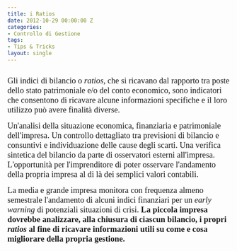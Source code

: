 ```yaml
---
title: i Ratios
date: 2012-10-29 00:00:00 Z
categories:
- Controllo di Gestione
tags:
- Tips & Tricks
layout: single
---
```


<div class="posterous_autopost">
<div class="page" title="Page 1">
<div class="layoutArea">
<div class="column">

<span style="font-size: 14.000000pt; font-family: Palatino;">Gli indici di bilancio o </span><span style="font-size: 14.000000pt; font-family: Palatino; font-style: italic;">ratios</span><span style="font-size: 14.000000pt; font-family: Palatino;">, che si ricavano dal rapporto tra poste dello stato patrimoniale e/o del conto economico, sono indicatori che consentono di ricavare alcune informazioni specifiche e il loro utilizzo può avere finalità diverse. </span>

<span style="font-size: 14.000000pt; font-family: Palatino;">Un'analisi della situazione economica, finanziaria e patrimoniale dell'impresa. Un controllo dettagliato tra previsioni di bilancio e consuntivi e individuazione delle cause degli scarti.
Una verifica sintetica del bilancio da parte di osservatori esterni all'impresa. L'opportunità per l'imprenditore di poter osservare l'andamento della propria impresa al di là dei semplici valori contabili. </span>

<span style="font-size: 14.000000pt; font-family: Palatino;">La media e grande impresa monitora con frequenza almeno semestrale l'andamento di alcuni indici finanziari per un </span><span style="font-size: 14.000000pt; font-family: Palatino; font-style: italic;">early warning </span><span style="font-size: 14.000000pt; font-family: Palatino;">di potenziali situazioni di crisi.
</span><span style="font-size: 14.000000pt; font-family: Palatino; font-weight: bold;">La piccola impresa dovrebbe analizzare, alla chiusura di ciascun bilancio, i propri </span><span style="font-size: 14.000000pt; font-family: Palatino; font-weight: bold; font-style: italic;">ratios </span><span style="font-size: 14.000000pt; font-family: Palatino; font-weight: bold;">al fine di ricavare informazioni utili su come e cosa migliorare della propria gestione. </span>

</div>
</div>
</div>
</div>